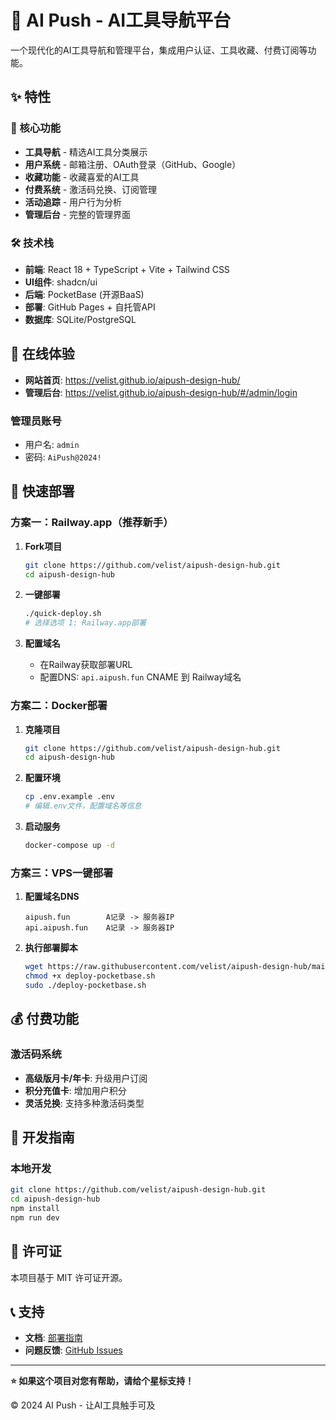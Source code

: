 # 🚀 AI Push - AI工具导航平台

一个现代化的AI工具导航和管理平台，集成用户认证、工具收藏、付费订阅等功能。

## ✨ 特性

### 🎯 核心功能
- **工具导航** - 精选AI工具分类展示
- **用户系统** - 邮箱注册、OAuth登录（GitHub、Google）
- **收藏功能** - 收藏喜爱的AI工具
- **付费系统** - 激活码兑换、订阅管理
- **活动追踪** - 用户行为分析
- **管理后台** - 完整的管理界面

### 🛠 技术栈
- **前端**: React 18 + TypeScript + Vite + Tailwind CSS
- **UI组件**: shadcn/ui
- **后端**: PocketBase (开源BaaS)
- **部署**: GitHub Pages + 自托管API
- **数据库**: SQLite/PostgreSQL

## 📱 在线体验

- **网站首页**: https://velist.github.io/aipush-design-hub/
- **管理后台**: https://velist.github.io/aipush-design-hub/#/admin/login

### 管理员账号
- 用户名: `admin`
- 密码: `AiPush@2024!`

## 🚀 快速部署

### 方案一：Railway.app（推荐新手）

1. **Fork项目**
   ```bash
   git clone https://github.com/velist/aipush-design-hub.git
   cd aipush-design-hub
   ```

2. **一键部署**
   ```bash
   ./quick-deploy.sh
   # 选择选项 1: Railway.app部署
   ```

3. **配置域名**
   - 在Railway获取部署URL
   - 配置DNS: `api.aipush.fun` CNAME 到 Railway域名

### 方案二：Docker部署

1. **克隆项目**
   ```bash
   git clone https://github.com/velist/aipush-design-hub.git
   cd aipush-design-hub
   ```

2. **配置环境**
   ```bash
   cp .env.example .env
   # 编辑.env文件，配置域名等信息
   ```

3. **启动服务**
   ```bash
   docker-compose up -d
   ```

### 方案三：VPS一键部署

1. **配置域名DNS**
   ```
   aipush.fun        A记录 -> 服务器IP
   api.aipush.fun    A记录 -> 服务器IP
   ```

2. **执行部署脚本**
   ```bash
   wget https://raw.githubusercontent.com/velist/aipush-design-hub/main/deploy-pocketbase.sh
   chmod +x deploy-pocketbase.sh
   sudo ./deploy-pocketbase.sh
   ```

## 💰 付费功能

### 激活码系统
- **高级版月卡/年卡**: 升级用户订阅
- **积分充值卡**: 增加用户积分
- **灵活兑换**: 支持多种激活码类型

## 🔧 开发指南

### 本地开发
```bash
git clone https://github.com/velist/aipush-design-hub.git
cd aipush-design-hub
npm install
npm run dev
```

## 📄 许可证

本项目基于 MIT 许可证开源。

## 📞 支持

- **文档**: [部署指南](DEPLOY_GUIDE.md)
- **问题反馈**: [GitHub Issues](https://github.com/velist/aipush-design-hub/issues)

---

**⭐ 如果这个项目对您有帮助，请给个星标支持！**

© 2024 AI Push - 让AI工具触手可及

